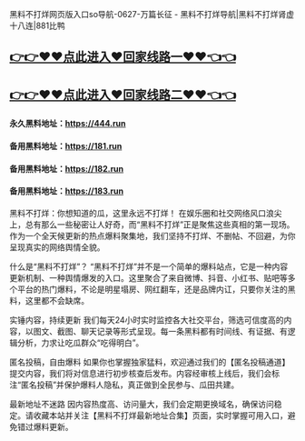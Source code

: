 黑料不打烊网页版入口so导航-0627-万篇长征 - 黑料不打烊导航|黑料不打烊肾虚十八连|881比鸭

## [👉👉♥♥点此进入♥回家线路一♥♥👈👈](https://unpkg.com/182run/index.html)
## [👉👉♥♥点此进入♥回家线路二♥♥👈👈](https://unpkg.com/182-1run/index.html)

#### 永久黑料地址：https://444.run
#### 备用黑料地址：https://181.run
#### 备用黑料地址：https://182.run
#### 备用黑料地址：https://183.run

黑料不打烊：你想知道的瓜，这里永远不打烊！
在娱乐圈和社交网络风口浪尖上，总有那么一些秘密让人好奇，而“黑料不打烊”正是聚焦这些真相的第一现场。作为一个全天候更新的热点爆料聚集地，我们坚持不打烊、不删帖、不回避，为你呈现真实的网络舆情全貌。

什么是“黑料不打烊”？
“黑料不打烊”并不是一个简单的爆料站点，它是一种内容更新机制、一种舆情爆发的入口。这里聚合了来自微博、抖音、小红书、贴吧等多个平台的热门爆料，不论是明星塌房、网红翻车，还是品牌内讧，只要你关注的黑料，这里都不会缺席。

实锤内容，持续更新
我们每天24小时实时监控各大社交平台，筛选可信度高的内容，以图文、截图、聊天记录等形式呈现。每一条黑料都有时间线、有证据、有逻辑分析，力求让吃瓜群众“吃得明白”。

匿名投稿，自由爆料
如果你也掌握独家猛料，欢迎通过我们的【匿名投稿通道】提交内容，我们将对信息进行初步核查后发布。内容经审核上线后，我们会标注“匿名投稿”并保护爆料人隐私，真正做到全民参与、瓜田共建。

最新地址不迷路
因内容热度高、访问量大，我们会定期更换域名，确保访问稳定。请收藏本站并关注【黑料不打烊最新地址合集】页面，实时掌握可用入口，避免错过爆料更新。
